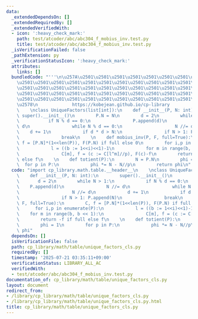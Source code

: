 ```yaml
---
data:
  _extendedDependsOn: []
  _extendedRequiredBy: []
  _extendedVerifiedWith:
  - icon: ':heavy_check_mark:'
    path: test/atcoder/abc/abc304_f_mobius_inv.test.py
    title: test/atcoder/abc/abc304_f_mobius_inv.test.py
  _isVerificationFailed: false
  _pathExtension: py
  _verificationStatusIcon: ':heavy_check_mark:'
  attributes:
    links: []
  bundledCode: "'''\n\u257A\u2501\u2501\u2501\u2501\u2501\u2501\u2501\u2501\u2501\u2501\
    \u2501\u2501\u2501\u2501\u2501\u2501\u2501\u2501\u2501\u2501\u2501\u2501\u2501\
    \u2501\u2501\u2501\u2501\u2501\u2501\u2501\u2501\u2501\u2501\u2501\u2501\u2501\
    \u2501\u2501\u2501\u2501\u2501\u2501\u2501\u2501\u2501\u2501\u2501\u2501\u2501\
    \u2501\u2501\u2501\u2501\u2501\u2501\u2501\u2501\u2501\u2501\u2501\u2501\u2501\
    \u2578\n             https://kobejean.github.io/cp-library               \n'''\n\
    \    \nclass UniqueFactors(list[int]):\n    def __init__(P, N: int):\n       \
    \ super().__init__()\n        P.N = N\n        d = 2\n        while N > 1:\n \
    \           if N % d == 0:\n                P.append(d)\n                N //=\
    \ d\n                while N % d == 0:\n                    N //= d\n        \
    \    d += 1\n            if d * d > N:\n                if N > 1: P.append(N)\n\
    \                break\n    \n    def mobius_inv(P, F, full=True):\n        C,\
    \ f = [P.N]*(1<<len(P)), F(P.N) if full else 0\n        for i,p in enumerate(P):\n\
    \            l = ((b := 1<<i)<<1)-1\n            for m in range(b, b << 1):\n\
    \                C[m], f = (c := C[l^m]//p), F(c)-f\n        return -f if full\
    \ else f\n    \n    def totient(P):\n        N = P.N\n        phi = 1\n      \
    \  for p in P:\n            phi *= N - N//p\n        return phi\n"
  code: "import cp_library.math.table.__header__\n    \nclass UniqueFactors(list[int]):\n\
    \    def __init__(P, N: int):\n        super().__init__()\n        P.N = N\n \
    \       d = 2\n        while N > 1:\n            if N % d == 0:\n            \
    \    P.append(d)\n                N //= d\n                while N % d == 0:\n\
    \                    N //= d\n            d += 1\n            if d * d > N:\n\
    \                if N > 1: P.append(N)\n                break\n    \n    def mobius_inv(P,\
    \ F, full=True):\n        C, f = [P.N]*(1<<len(P)), F(P.N) if full else 0\n  \
    \      for i,p in enumerate(P):\n            l = ((b := 1<<i)<<1)-1\n        \
    \    for m in range(b, b << 1):\n                C[m], f = (c := C[l^m]//p), F(c)-f\n\
    \        return -f if full else f\n    \n    def totient(P):\n        N = P.N\n\
    \        phi = 1\n        for p in P:\n            phi *= N - N//p\n        return\
    \ phi"
  dependsOn: []
  isVerificationFile: false
  path: cp_library/math/table/unique_factors_cls.py
  requiredBy: []
  timestamp: '2025-07-21 03:35:11+09:00'
  verificationStatus: LIBRARY_ALL_AC
  verifiedWith:
  - test/atcoder/abc/abc304_f_mobius_inv.test.py
documentation_of: cp_library/math/table/unique_factors_cls.py
layout: document
redirect_from:
- /library/cp_library/math/table/unique_factors_cls.py
- /library/cp_library/math/table/unique_factors_cls.py.html
title: cp_library/math/table/unique_factors_cls.py
---
```

